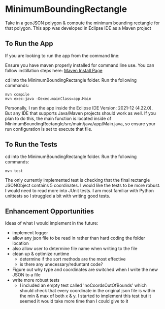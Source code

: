 # MinimumBoundingRectangle
Take in a geoJSON polygon &amp; compute the minimum bounding rectangle for that polygon.
This app was developed in Eclipse IDE as a Maven project

## To Run the App
If you are looking to run the app from the command line:

Ensure you have maven properly installed for command line use. You can follow instillation steps here: [Maven Install Page](https://maven.apache.org/install.html)

cd into the MinimumBoundingRectangle folder. Run the following commands:
```
mvn compile
mvn exec:java -Dexec.mainClass=app.Main
```

Personally, I ran the app inside the Eclipse IDE Version: 2021-12 (4.22.0). But any IDE that supports Java/Maven projects should work as well. If you plan to do this, the main function is located inside of MinimumBoundingRectangle/src/main/java/app/Main.java, so ensure your run configuration is set to execute that file.

## To Run the Tests
cd into the MinimumBoundingRectangle folder. Run the following commands:
```
mvn test
```
The only currently implemented test is checking that the final rectangle JSONObject contains 5 coordinates. I would like the tests to be more robust. I would need to read more into JUnit tests. I am most familiar with Python unittests so I struggled a bit with writing good tests.

## Enhancement Opportunities
Ideas of what I would implement in the future:
- implement logger
- allow any json file to be read in rather than hard coding the folder location
- also allow user to determine file name when writing to the file
- clean up & optimize runtime
  - determine if the sort methods are the most effective
  - is there any unecessary/reduntant code?
- Figure out why type and coordinates are switched when I write the new JSON to a file
- write more robust tests
  - I included an empty test called 'noCoordsOutOfBounds' which should check that every coordinate in the original json file is within the min & max of both x & y. I started to implement this test but it seemed it would take more time than I could give to it
